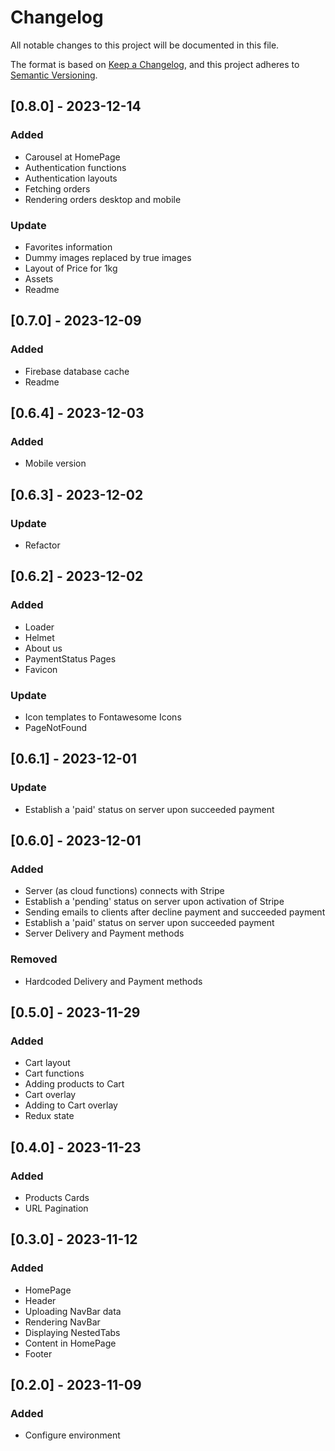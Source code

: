 # Changelog

All notable changes to this project will be documented in this file.

The format is based on [Keep a Changelog](https://keepachangelog.com/en/1.0.0/),
and this project adheres to [Semantic Versioning](https://semver.org/spec/v2.0.0.html).

## [0.8.0] - 2023-12-14

### Added

- Carousel at HomePage
- Authentication functions
- Authentication layouts
- Fetching orders
- Rendering orders desktop and mobile

### Update

- Favorites information
- Dummy images replaced by true images
- Layout of Price for 1kg
- Assets
- Readme

## [0.7.0] - 2023-12-09

### Added

- Firebase database cache
- Readme

## [0.6.4] - 2023-12-03

### Added

- Mobile version

## [0.6.3] - 2023-12-02

### Update

- Refactor

## [0.6.2] - 2023-12-02

### Added

- Loader
- Helmet
- About us
- PaymentStatus Pages
- Favicon

### Update

- Icon templates to Fontawesome Icons
- PageNotFound

## [0.6.1] - 2023-12-01

### Update

- Establish a 'paid' status on server upon succeeded payment

## [0.6.0] - 2023-12-01

### Added

- Server (as cloud functions) connects with Stripe
- Establish a 'pending' status on server upon activation of Stripe
- Sending emails to clients after decline payment and succeeded payment
- Establish a 'paid' status on server upon succeeded payment
- Server Delivery and Payment methods

### Removed

- Hardcoded Delivery and Payment methods

## [0.5.0] - 2023-11-29

### Added

- Cart layout
- Cart functions
- Adding products to Cart
- Cart overlay
- Adding to Cart overlay
- Redux state

## [0.4.0] - 2023-11-23

### Added

- Products Cards
- URL Pagination

## [0.3.0] - 2023-11-12

### Added

- HomePage
- Header
- Uploading NavBar data
- Rendering NavBar
- Displaying NestedTabs
- Content in HomePage
- Footer

## [0.2.0] - 2023-11-09

### Added

- Configure environment
